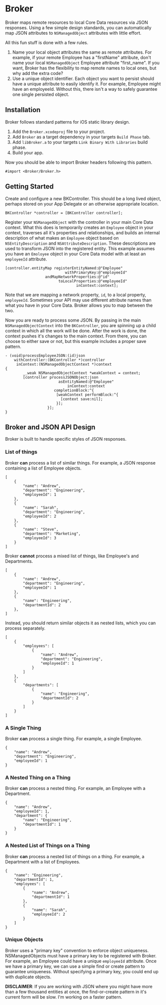 # Broker

Broker maps remote resources to local Core Data resources via JSON responses. Using a few simple design standards, you can automatically map JSON attributes to `NSManagedObject` attributes with little effort.

All this fun stuff is done with a few rules.

1. Name your local object attributes the same as remote attributes. For example, if your remote Employee has a "firstName" attribute, don't name your local `NSManagedObject` Employee attribute "first_name". If you want, Broker has the flexibility to map remote names to local ones, but why add the extra code?
2. Use a unique object identifier. Each object you want to persist should have a unique attribute to easily identify it. For example, Employee might have an employeeId. Without this, there isn't a way to safely guarantee one single persisted object.

## Installation

Broker follows standard patterns for iOS static library design.

1. Add the `Broker.xcodeproj` file to your project.
2. Add `Broker` as a target dependency in your targets `Build Phase` tab.
3. Add `libBroker.a` to your targets `Link Binary With Libraries` build phase.
4. Build your app.

Now you should be able to import Broker headers following this pattern.

	#import <Broker/Broker.h>

## Getting Started

Create and configure a new BKController. This should be a long lived object, perhaps stored on your App Delegate or an otherwise appropriate location.

	BKController *controller = [BKController controller];

Register your `NSManagedObject` with the controller in your main Core Data context. What this does is temporarily creates an `Employee` object in your context, traverses all it's properties and relationships, and builds an internal description of what makes an `Employee` object based on `NSEntityDescription` and `NSAttributeDescription`. These descriptions are used to transform JSON into the registered entity. This example assumes you have an `Emoloyee` object in your Core Data model with at least an `employeeId` attribute.

    [controller.entityMap registerEntityNamed:@"Employee"
                               withPrimaryKey:@"employeeId"
                      andMapNetworkProperties:@"id"
                            toLocalProperties:@"employeeId"
                                    inContext:context];

Note that we are mapping a network property, `id`, to a local property, `employeeId`. Sometimes your API may use different attribute names than what you have in your Core Data. Broker allows you to map between the two.

Now you are ready to process some JSON. By passing in the main `NSManagedObjectContext` into the `BKController`, you are spinning up a child context in which all the work will be done. After the work is done, the context pushes it's changes to the main context. From there, you can choose to either save or not, but this example includes a proper save pattern.

	- (void)processEmployeeJSON:(id)json 
		withController:(BKController *)controller
		 inContext:(NSManagedObjectContext *)context
	{
			__weak NSManagedObjectContext *weakContext = context;
		    [controller processJSONObject:json
                        	asEntityNamed:@"Employee"
                          		inContext:context
                      	  completionBlock:^{
                           [weakContext performBlock:^{
       						 [context save:nil];
    					   }];
                       }];
	}

## Broker and JSON API Design

Broker is built to handle specific styles of JSON responses.

### List of things

Broker **can** process a list of similar things. For example, a JSON response containing a list of Employee objects.

	[
	    {
	        "name": "Andrew",
	        "department": "Engineering",
	        "employeeId": 1
	    },
	    {
	        "name": "Sarah",
	        "department": "Engineering",
	        "employeeId": 2
	    },
	    {
	        "name": "Steve",
	        "department": "Marketing",
	        "employeeId": 3
	    }
	]
	
Broker **cannot** process a mixed list of things, like Employee's and Departments.

	[
	    {
	        "name": "Andrew",
	        "department": "Engineering",
	        "employeeId": 1
	    },
	    {
	        "name": "Engineering",
	        "departmentId": 2
	    },
	]

Instead, you should return similar objects it as nested lists, which you can process separately.

	[
	    {
	        "employees": [
	            {
	                "name": "Andrew",
	                "department": "Engineering",
	                "employeeId": 1
	            }
	        ]
	    },
	    {
	        "departments": [
	            {
	                "name": "Engineering",
	                "departmentId": 2
	            }
	        ]
	    }
	]

### A Single Thing

Broker **can** process a single thing. For example, a single Employee.

	{
	    "name": "Andrew",
	    "department": "Engineering",
	    "employeeId": 1
	}
	
### A Nested Thing on a Thing

Broker **can** process a nested thing. For example, an Employee with a Department.

	{
	    "name": "Andrew",
	    "employeeId": 1,
	    "department": {
	        "name": "Engineering",
	        "departmentId": 1
	    }
	}
	
### A Nested List of Things on a Thing

Broker **can** process a nested list of things on a thing. For example, a Department with a list of Employees.

	{
	    "name": "Engineering",
	    "departmentId": 1,
	    "employees": [
	        {
	            "name": "Andrew",
	            "departmentId": 1
	        },
	        {
	            "name": "Sarah",
	            "employeeId": 2
	        }
	    ]
	}

### Unique Objects

Broker uses a "primary key" convention to enforce object uniqueness. NSManagedObjects must have a primary key to be registered with Broker. For example, an Employee could have a unique `employeeId` attribute. Once we have a primary key, we can use a simple find or create pattern to guarantee uniqueness. Without specifying a primary key, you could end up with duplicate objects.

**DISCLAIMER**: If you are working with JSON where you might have more than a few thousand entities at once, the find-or-create pattern in it's current form will be slow. I'm working on a faster pattern.



